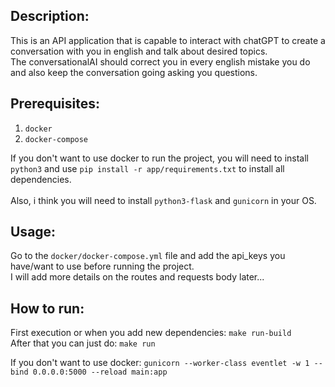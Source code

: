 ## Description:

This is an API application that is capable to interact with chatGPT to create a conversation with you in english and talk about desired topics.
<br>
The conversationalAI should correct you in every english mistake you do and also keep the conversation going asking you questions.

## Prerequisites:

1. `docker`
2. `docker-compose`

If you don't want to use docker to run the project, you will need to install `python3` and use `pip install -r app/requirements.txt` to install all dependencies.
<br>
<br>
Also, i think you will need to install `python3-flask` and `gunicorn` in your OS.

## Usage:

Go to the `docker/docker-compose.yml` file and add the api_keys you have/want to use before running the project.
<br>
I will add more details on the routes and requests body later...

## How to run:

First execution or when you add new dependencies: `make run-build`
</br>
After that you can just do: `make run`

If you don't want to use docker: `gunicorn --worker-class eventlet -w 1 --bind 0.0.0.0:5000 --reload main:app`

